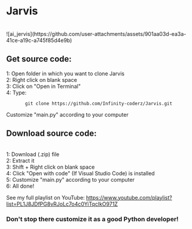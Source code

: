 <h1>Jarvis</h1>
<br/>
![ai_jervis](https://github.com/user-attachments/assets/901aa03d-ea3a-41ce-a19c-a745f85d4e9b)
<br/>
<h2>Get source code:</h2>
    1: Open folder in which you want to clone Jarvis
    <br/>
    2: Right click on blank space
    <br/>
    3: Click on "Open in Terminal"
    <br/>
    4: Type:
    
           git clone https://github.com/Infinity-coderz/Jarvis.git
 Customize "main.py" according to your computer
 <br/>
 <h2>Download source code:</h2>
 <br/>
     1: Download (.zip) file
     <br/>
     2: Extract it
     <br/>
     3: Shift + Right click on blank space
     <br/>
     4: Click "Open with code" (If Visual Studio Code) is installed
     <br/>
     5: Customize "main.py" according to your computer
     <br/>
     6: All done!
     <br/>

See my full playlist on YouTube: https://www.youtube.com/playlist?list=PL1J8JDfPG8vRJoLc7o4c0YiTqcIkO971Z
<br/>

<h3>Don't stop there customize it as a good Python developer!</h3>
